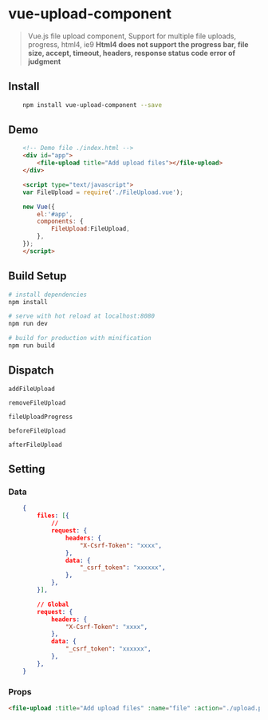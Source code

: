 # vue-upload-component

> Vue.js file upload component, Support for multiple file uploads, progress, html4, ie9
**Html4 does not support the progress bar, file size, accept, timeout, headers, response status code error of judgment**



## Install

``` bash
    npm install vue-upload-component --save
```


## Demo
``` html
    <!-- Demo file ./index.html -->
    <div id="app">
        <file-upload title="Add upload files"></file-upload>
    </div>

    <script type="text/javascript">
    var FileUpload = require('./FileUpload.vue');

    new Vue({
        el:'#app',
        components: {
            FileUpload:FileUpload,
        },
    });
    </script>
```

## Build Setup

``` bash
# install dependencies
npm install

# serve with hot reload at localhost:8080
npm run dev

# build for production with minification
npm run build
```


## Dispatch
    addFileUpload

    removeFileUpload

    fileUploadProgress

    beforeFileUpload

    afterFileUpload




## Setting

### Data
``` json
    {
        files: [{
            //
            request: {
                headers: {
                    "X-Csrf-Token": "xxxx",
                },
                data: {
                    "_csrf_token": "xxxxxx",
                },
            },
        }],

        // Global
        request: {
            headers: {
                "X-Csrf-Token": "xxxx",
            },
            data: {
                "_csrf_token": "xxxxxx",
            },
        },
    }
```


### Props
``` html
<file-upload :title="Add upload files" :name="file" :action="./upload.php" :accept="accept"  :multiple="multiple" :size="size" :timeout="3600000"></file-upload>
```
